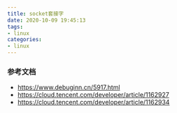 ```yaml
---
title: socket套接字
date: 2020-10-09 19:45:13
tags:
- linux
categories:
- linux
---
```


### 参考文档
- https://www.debuginn.cn/5917.html
- https://cloud.tencent.com/developer/article/1162927
- https://cloud.tencent.com/developer/article/1162934

